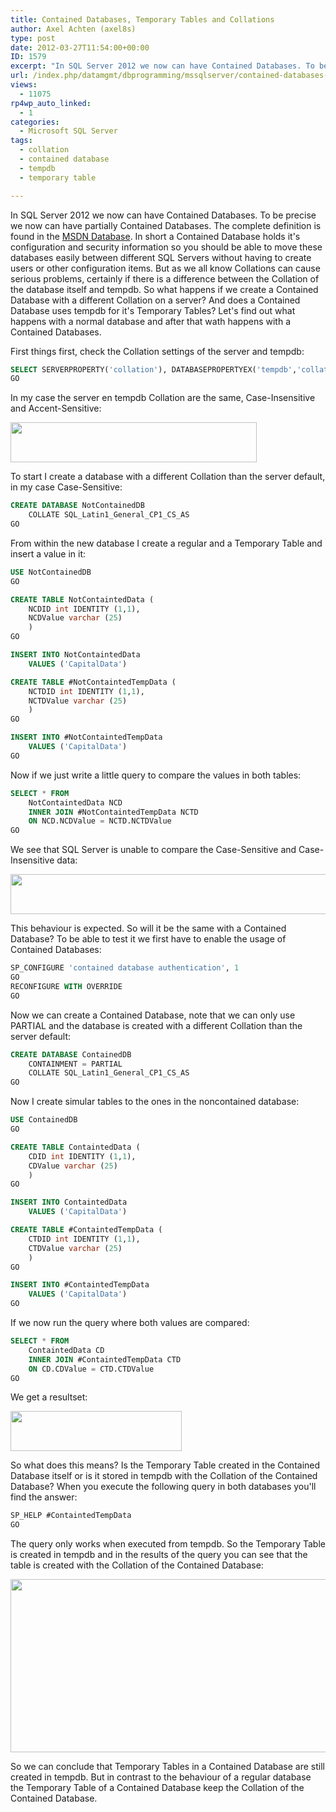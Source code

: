 ```yaml
---
title: Contained Databases, Temporary Tables and Collations
author: Axel Achten (axel8s)
type: post
date: 2012-03-27T11:54:00+00:00
ID: 1579
excerpt: "In SQL Server 2012 we now can have Contained Databases. To be precise we now can have partially Contained Databases. The complete definition is found in the MSDN Database. In short a Contained Database holds it's configuration and security information s&hellip;"
url: /index.php/datamgmt/dbprogramming/mssqlserver/contained-databases-temptables-and-their/
views:
  - 11075
rp4wp_auto_linked:
  - 1
categories:
  - Microsoft SQL Server
tags:
  - collation
  - contained database
  - tempdb
  - temporary table

---
```

In SQL Server 2012 we now can have Contained Databases. To be precise we now can have partially Contained Databases. The complete definition is found in the [MSDN Database][1]. In short a Contained Database holds it's configuration and security information so you should be able to move these databases easily between different SQL Servers without having to create users or other configuration items. But as we all know Collations can cause serious problems, certainly if there is a difference between the Collation of the database itself and tempdb. So what happens if we create a Contained Database with a different Collation on a server? And does a Contained Database uses tempdb for it's Temporary Tables? Let's find out what happens with a normal database and after that wath happens with a Contained Databases.
  
First things first, check the Collation settings of the server and tempdb:

```sql
SELECT SERVERPROPERTY('collation'), DATABASEPROPERTYEX('tempdb','collation')
GO
```

In my case the server en tempdb Collation are the same, Case-Insensitive and Accent-Sensitive:

<div class="image_block">
  <a href="https://lessthandot.z19.web.core.windows.net/wp-content/uploads/blogs/DataMgmt/Axel8s/ContDB1.png?mtime=1332856134"><img alt="" src="https://lessthandot.z19.web.core.windows.net/wp-content/uploads/blogs/DataMgmt/Axel8s/ContDB1.png?mtime=1332856134" width="394" height="64" /></a>
</div>

To start I create a database with a different Collation than the server default, in my case Case-Sensitive:

```sql
CREATE DATABASE NotContainedDB
	COLLATE SQL_Latin1_General_CP1_CS_AS
GO
```

From within the new database I create a regular and a Temporary Table and insert a value in it:

```sql
USE NotContainedDB
GO

CREATE TABLE NotContaintedData (
	NCDID int IDENTITY (1,1),
	NCDValue varchar (25)
	)
GO

INSERT INTO NotContaintedData
	VALUES ('CapitalData')

CREATE TABLE #NotContaintedTempData (
	NCTDID int IDENTITY (1,1),
	NCTDValue varchar (25)
	)
GO

INSERT INTO #NotContaintedTempData
	VALUES ('CapitalData')
GO
```

Now if we just write a little query to compare the values in both tables:

```sql
SELECT * FROM 
	NotContaintedData NCD
	INNER JOIN #NotContaintedTempData NCTD
	ON NCD.NCDValue = NCTD.NCTDValue
GO
```

We see that SQL Server is unable to compare the Case-Sensitive and Case-Insensitive data:

<div class="image_block">
  <a href="https://lessthandot.z19.web.core.windows.net/wp-content/uploads/blogs/DataMgmt/Axel8s/ContDB2.png?mtime=1332856142"><img alt="" src="https://lessthandot.z19.web.core.windows.net/wp-content/uploads/blogs/DataMgmt/Axel8s/ContDB2.png?mtime=1332856142" width="996" height="64" /></a>
</div>

This behaviour is expected. So will it be the same with a Contained Database? To be able to test it we first have to enable the usage of Contained Databases:

```sql
SP_CONFIGURE 'contained database authentication', 1
GO
RECONFIGURE WITH OVERRIDE
GO
```

Now we can create a Contained Database, note that we can only use PARTIAL and the database is created with a different Collation than the server default:

```sql
CREATE DATABASE ContainedDB
	CONTAINMENT = PARTIAL
	COLLATE SQL_Latin1_General_CP1_CS_AS
GO
```

Now I create simular tables to the ones in the noncontained database:

```sql
USE ContainedDB
GO

CREATE TABLE ContaintedData (
	CDID int IDENTITY (1,1),
	CDValue varchar (25)
	)
GO

INSERT INTO ContaintedData
	VALUES ('CapitalData')

CREATE TABLE #ContaintedTempData (
	CTDID int IDENTITY (1,1),
	CTDValue varchar (25)
	)
GO

INSERT INTO #ContaintedTempData
	VALUES ('CapitalData')
GO
```

If we now run the query where both values are compared:

```sql
SELECT * FROM 
	ContaintedData CD
	INNER JOIN #ContaintedTempData CTD
	ON CD.CDValue = CTD.CTDValue
GO
```

We get a resultset:

<div class="image_block">
  <a href="https://lessthandot.z19.web.core.windows.net/wp-content/uploads/blogs/DataMgmt/Axel8s/ContDB3.png?mtime=1332856155"><img alt="" src="https://lessthandot.z19.web.core.windows.net/wp-content/uploads/blogs/DataMgmt/Axel8s/ContDB3.png?mtime=1332856155" width="274" height="64" /></a>
</div>

So what does this means? Is the Temporary Table created in the Contained Database itself or is it stored in tempdb with the Collation of the Contained Database? When you execute the following query in both databases you'll find the answer:

```sql
SP_HELP #ContaintedTempData
GO
```

The query only works when executed from tempdb. So the Temporary Table is created in tempdb and in the results of the query you can see that the table is created with the Collation of the Contained Database:

<div class="image_block">
  <a href="https://lessthandot.z19.web.core.windows.net/wp-content/uploads/blogs/DataMgmt/Axel8s/ContDB4.png?mtime=1332856165"><img alt="" src="https://lessthandot.z19.web.core.windows.net/wp-content/uploads/blogs/DataMgmt/Axel8s/ContDB4.png?mtime=1332856165" width="832" height="277" /></a>
</div>

So we can conclude that Temporary Tables in a Contained Database are still created in tempdb. But in contrast to the behaviour of a regular database the Temporary Table of a Contained Database keep the Collation of the Contained Database.

 [1]: http://msdn.microsoft.com/en-us/library/ff929071(v=sql.110).aspx